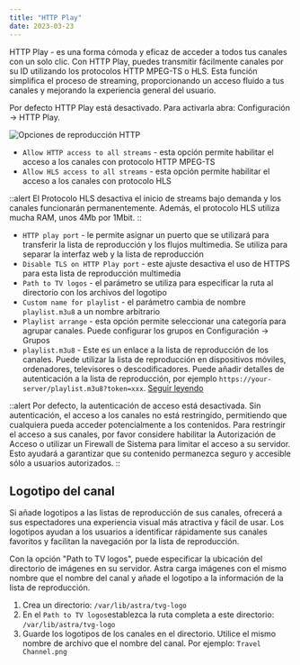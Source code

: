 ```yaml
---
title: "HTTP Play"
date: 2023-03-23
---
```


HTTP Play - es una forma cómoda y eficaz de acceder a todos tus canales con un solo clic. Con HTTP Play, puedes transmitir fácilmente canales por su ID utilizando los protocolos HTTP MPEG-TS o HLS. Esta función simplifica el proceso de streaming, proporcionando un acceso fluido a tus canales y mejorando la experiencia general del usuario.

Por defecto HTTP Play está desactivado. Para activarla abra: Configuración -> HTTP Play.

![Opciones de reproducción HTTP](https://cdn.cesbo.com/help/astra/delivery/http-hls/http-play/options.png)

- `Allow HTTP access to all streams` - esta opción permite habilitar el acceso a los canales con protocolo HTTP MPEG-TS
- `Allow HLS access to all streams` - esta opción permite habilitar el acceso a los canales con protocolo HLS

::alert
El Protocolo HLS desactiva el inicio de streams bajo demanda y los canales funcionarán permanentemente. Además, el protocolo HLS utiliza mucha RAM, unos 4Mb por 1Mbit.
::

- `HTTP play port` - le permite asignar un puerto que se utilizará para transferir la lista de reproducción y los flujos multimedia. Se utiliza para separar la interfaz web y la lista de reproducción
- `Disable TLS on HTTP Play port` - este ajuste desactiva el uso de HTTPS para esta lista de reproducción multimedia
- `Path to TV logos` - el parámetro se utiliza para especificar la ruta al directorio con los archivos del logotipo
- `Custom name for playlist` - el parámetro cambia de nombre `playlist.m3u8` a un nombre arbitrario
- `Playlist arrange` - esta opción permite seleccionar una categoría para agrupar canales. Puede configurar los grupos en Configuración -> Grupos
- `playlist.m3u8` - Este es un enlace a la lista de reproducción de los canales. Puede utilizar la lista de reproducción en dispositivos móviles, ordenadores, televisores o descodificadores. Puede añadir detalles de autenticación a la lista de reproducción, por ejemplo `https://your-server/playlist.m3u8?token=xxx`. [Seguir leyendo](https://help.cesbo.com/astra/delivery/http-hls/playlist)

::alert
Por defecto, la autenticación de acceso está desactivada. Sin autenticación, el acceso a los canales no está restringido, permitiendo que cualquiera pueda acceder potencialmente a los contenidos. Para restringir el acceso a sus canales, por favor considere habilitar la Autorización de Acceso o utilizar un Firewall de Sistema para limitar el acceso a su servidor. Esto ayudará a garantizar que su contenido permanezca seguro y accesible sólo a usuarios autorizados.
::

## Logotipo del canal[](https://help.cesbo.com/astra/delivery/http-hls/http-play#channel-logo)

Si añade logotipos a las listas de reproducción de sus canales, ofrecerá a sus espectadores una experiencia visual más atractiva y fácil de usar. Los logotipos ayudan a los usuarios a identificar rápidamente sus canales favoritos y facilitan la navegación por la lista de reproducción.

Con la opción "Path to TV logos", puede especificar la ubicación del directorio de imágenes en su servidor. Astra carga imágenes con el mismo nombre que el nombre del canal y añade el logotipo a la información de la lista de reproducción.

1. Crea un directorio: `/var/lib/astra/tvg-logo`
2. En el `Path to TV logos`establezca la ruta completa a este directorio: `/var/lib/astra/tvg-logo`
3. Guarde los logotipos de los canales en el directorio. Utilice el mismo nombre de archivo que el nombre del canal. Por ejemplo: `Travel Channel.png`
